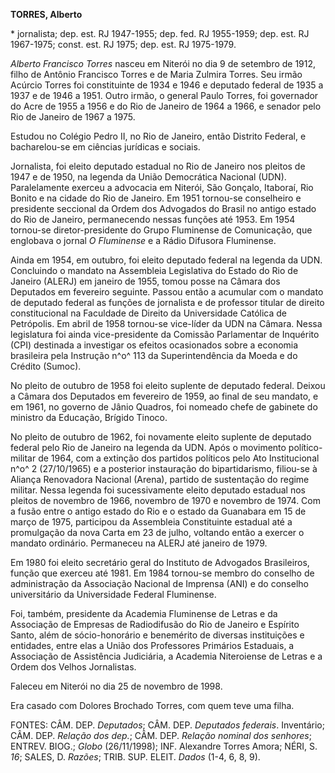 **TORRES, Alberto**

\* jornalista; dep. est. RJ 1947-1955; dep. fed. RJ 1955-1959; dep. est.
RJ 1967-1975; const. est. RJ 1975; dep. est. RJ 1975-1979.

*Alberto Francisco Torres* nasceu em Niterói no dia 9 de setembro de
1912, filho de Antônio Francisco Torres e de Maria Zulmira Torres. Seu
irmão Acúrcio Torres foi constituinte de 1934 e 1946 e deputado federal
de 1935 a 1937 e de 1946 a 1951. Outro irmão, o general Paulo Torres,
foi governador do Acre de 1955 a 1956 e do Rio de Janeiro de 1964 a
1966, e senador pelo Rio de Janeiro de 1967 a 1975.

Estudou no Colégio Pedro II, no Rio de Janeiro, então Distrito Federal,
e bacharelou-se em ciências jurídicas e sociais.

Jornalista, foi eleito deputado estadual no Rio de Janeiro nos pleitos
de 1947 e de 1950, na legenda da União Democrática Nacional (UDN).
Paralelamente exerceu a advocacia em Niterói, São Gonçalo, Itaboraí, Rio
Bonito e na cidade do Rio de Janeiro. Em 1951 tornou-se conselheiro e
presidente seccional da Ordem dos Advogados do Brasil no antigo estado
do Rio de Janeiro, permanecendo nessas funções até 1953. Em 1954
tornou-se diretor-presidente do Grupo Fluminense de Comunicação, que
englobava o jornal *O Fluminense* e a Rádio Difusora Fluminense.

Ainda em 1954, em outubro, foi eleito deputado federal na legenda da
UDN. Concluindo o mandato na Assembleia Legislativa do Estado do Rio de
Janeiro (ALERJ) em janeiro de 1955, tomou posse na Câmara dos Deputados
em fevereiro seguinte. Passou então a acumular com o mandato de deputado
federal as funções de jornalista e de professor titular de direito
constitucional na Faculdade de Direito da Universidade Católica de
Petrópolis. Em abril de 1958 tornou-se vice-líder da UDN na Câmara.
Nessa legislatura foi ainda vice-presidente da Comissão Parlamentar de
Inquérito (CPI) destinada a investigar os efeitos ocasionados sobre a
economia brasileira pela Instrução n^o^ 113 da Superintendência da Moeda
e do Crédito (Sumoc).

No pleito de outubro de 1958 foi eleito suplente de deputado federal.
Deixou a Câmara dos Deputados em fevereiro de 1959, ao final de seu
mandato, e em 1961, no governo de Jânio Quadros, foi nomeado chefe de
gabinete do ministro da Educação, Brígido Tinoco.

No pleito de outubro de 1962, foi novamente eleito suplente de deputado
federal pelo Rio de Janeiro na legenda da UDN. Após o movimento
político-militar de 1964, com a extinção dos partidos políticos pelo Ato
Institucional n^o^ 2 (27/10/1965) e a posterior instauração do
bipartidarismo, filiou-se à Aliança Renovadora Nacional (Arena), partido
de sustentação do regime militar. Nessa legenda foi sucessivamente
eleito deputado estadual nos pleitos de novembro de 1966, novembro de
1970 e novembro de 1974. Com a fusão entre o antigo estado do Rio e o
estado da Guanabara em 15 de março de 1975, participou da Assembleia
Constituinte estadual até a promulgação da nova Carta em 23 de julho,
voltando então a exercer o mandato ordinário. Permaneceu na ALERJ até
janeiro de 1979.

Em 1980 foi eleito secretário geral do Instituto de Advogados
Brasileiros, função que exerceu até 1981. Em 1984 tornou-se membro do
conselho de administração da Associação Nacional de Imprensa (ANI) e do
conselho universitário da Universidade Federal Fluminense.

Foi, também, presidente da Academia Fluminense de Letras e da Associação
de Empresas de Radiodifusão do Rio de Janeiro e Espírito Santo, além de
sócio-honorário e benemérito de diversas instituições e entidades, entre
elas a União dos Professores Primários Estaduais, a Associação de
Assistência Judiciária, a Academia Niteroiense de Letras e a Ordem dos
Velhos Jornalistas.

Faleceu em Niterói no dia 25 de novembro de 1998.

Era casado com Dolores Brochado Torres, com quem teve uma filha.

FONTES: CÂM. DEP. *Deputados*; CÂM. DEP. *Deputados federais*.
Inventário; CÂM. DEP. *Relação dos dep.*; CÂM. DEP. *Relação nominal dos
senhores*; ENTREV. BIOG.; *Globo* (26/11/1998); INF. Alexandre Torres
Amora; NÉRI, S. *16*; SALES, D. *Razões*; TRIB. SUP. ELEIT. *Dados*
(1-4, 6, 8, 9).
